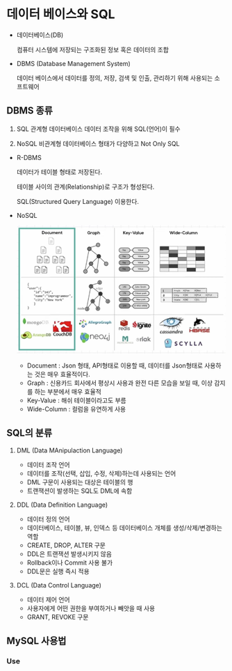 

# 데이터 베이스와 SQL

* 데이터베이스(DB)

  컴퓨터 시스템에 저장되는 구조화된 정보 혹은 데이터의 조합

  

* DBMS (Database Management System)

  데이터 베이스에서 데이터를 정의, 저장, 검색 및 인출, 관리하기 위해 사용되는 소프트웨어

  

## DBMS 종류

1. SQL
   관계형 데이터베이스
   데이터 조작을 위해 SQL(언어)이 필수

2. NoSQL
   비관계형 데이터베이스
   형태가 다양하고 Not Only SQL



* R-DBMS

  데이터가 테이블 형태로 저장된다.

  테이블 사이의 관계(Relationship)로 구조가 형성된다.

  SQL(Structured Query Language) 이용한다.

  

* NoSQL

  ![image-20220503112057685](../../md-images/image-20220503112057685.png)

  * Document : Json 형태, API형태로 이용할 때, 데이터를 Json형태로 사용하는 것은 매우 효율적이다.
  * Graph : 신용카드 회사에서 평상시 사용과 완전 다른 모습을 보일 때, 이상 감지를 하는 부분에서 매우 효율적
  * Key-Value : 해쉬 테이블이라고도 부름
  * Wide-Column : 컬럼을 유연하게 사용



## SQL의 분류

1. DML (Data MAnipulaction Language)
   * 데이터 조작 언어
   * 데이터를 조작(선택, 삽입, 수정, 삭제)하는데 사용되는 언어
   * DML 구문이 사용되는 대상은 테이블의 행
   * 트랜잭션이 발생하는 SQL도 DML에 속함
     
2. DDL (Data Definition Language)
   * 데이터 정의 언어
   * 데이터베이스, 테이블, 뷰, 인덱스 등 데이터베이스 개체를 생성/삭제/변경하는 역할
   * CREATE, DROP, ALTER 구문
   * DDL은 트랜잭션 발생시키지 않음
   * Rollback이나 Commit 사용 불가
   * DDL문은 실행 즉시 적용
3. DCL (Data Control Language)
   * 데이터 제어 언어
   * 사용자에게 어떤 권한을 부여하거나 빼앗을 때 사용
   * GRANT, REVOKE 구문



## MySQL 사용법

### Use

